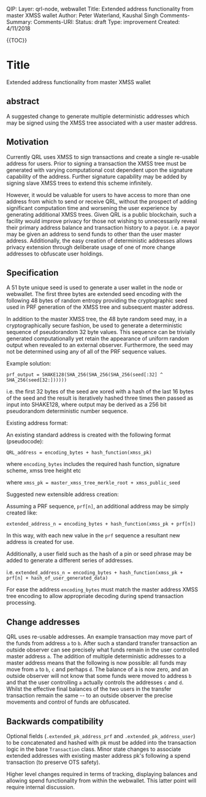 QIP: 
	Layer: qrl-node, webwallet
	Title: Extended address functionality from master XMSS wallet
	Author: Peter Waterland, Kaushal Singh
	Comments-Summary: 
	Comments-URI: 
	Status: draft
	Type: improvement
	Created: 4/11/2018

{{TOC}}

# Title
Extended address functionality from master XMSS wallet

## abstract
A suggested change to generate multiple deterministic addresses which may be signed using the XMSS tree associated with a user master address.

## Motivation
Currently QRL uses XMSS to sign transactions and create a single re-usable address for users. Prior to signing a transaction the XMSS tree must be generated with varying computational cost dependent upon the signature capability of the address. Further signature capability may be added by signing slave XMSS trees to extend this scheme infinitely.

However, it would be valuable for users to have access to more than one address from which to send or receive QRL, without the prospect of adding significant computation time and worsening the user experience by generating additional XMSS trees. Given QRL is a public blockchain, such a facility would improve privacy for those not wishing to unnecessarily reveal their primary address balance and transaction history to a payor. i.e. a payor may be given an address to send funds to other than the user master address. Additionally, the easy creation of deterministic addresses allows privacy extension through deliberate usage of one of more change addresses to obfuscate user holdings.

## Specification

A 51 byte unique seed is used to generate a user wallet in the node or webwallet. The first three bytes are extended seed encoding with the following 48 bytes of random entropy providing the cryptographic seed used in PRF generation of the XMSS tree and subsequent master address.

In addition to the master XMSS tree, the 48 byte random seed may, in a cryptographically secure fashion, be used to generate a deterministic sequence of pseudorandom 32 byte values. This sequence can be trivially generated computationally yet retain the appearance of uniform random output when revealed to an external observer. Furthermore, the seed may not be determined using any of all of the PRF sequence values.

Example solution:

`prf_output = SHAKE128(SHA_256(SHA_256(SHA_256(seed[:32] ^ SHA_256(seed[32:])))))`

i.e. the first 32 bytes of the seed are xored with a hash of the last 16 bytes of the seed and the result is iteratively hashed three times then passed as input into SHAKE128, where output may be derived as a 256 bit pseudorandom deterministic number sequence.


Existing address format:

An existing standard address is created with the following format (pseudocode):

`QRL_address = encoding_bytes + hash_function(xmss_pk)`

where `encoding_bytes` includes the required hash function, signature scheme, xmss tree height etc

where `xmss_pk = master_xmss_tree_merkle_root + xmss_public_seed`


Suggested new extensible address creation:

Assuming a PRF sequence, `prf[n]`, an additional address may be simply created like:

`extended_address_n = encoding_bytes + hash_function(xmss_pk + prf[n])`

In this way, with each new value in the `prf` sequence a resultant new address is created for use.

Additionally, a user field such as the hash of a pin or seed phrase may be added to generate a different series of addresses.

i.e. `extended_address_n = encoding_bytes + hash_function(xmss_pk + prf[n] + hash_of_user_generated_data)`

For ease the address `encoding_bytes` must match the master address XMSS tree encoding to allow appropriate decoding during spend transaction processing.


## Change addresses

QRL uses re-usable addresses. An example transaction may move part of the funds from address `a` to `b`. After such a standard transfer transaction an outside observer can see precisely what funds remain in the user controlled master address `a`. The addition of multiple deterministic addresses to a master address means that the following is now possible: all funds may move from `a` to `b`, `c` and perhaps `d`. The balance of a is now zero, and an outside observer will not know that some funds were moved to address `b` and that the user controlling `a` actually controls the addresses `c` and `d`. Whilst the effective final balances of the two users in the transfer transaction remain the same -- to an outside observer the precise movements and control of funds are obfuscated.

## Backwards compatibility

Optional fields (`.extended_pk_address_prf` and `.extended_pk_address_user`) to be concatenated and hashed with pk must be added into the transaction logic in the base `Transaction` class. Minor state changes to associate extended addresses with existing master address pk's following a spend transaction (to preserve OTS safety). 

Higher level changes required in terms of tracking, displaying balances and allowing spend functionality from within the webwallet. This latter point will require internal discussion.





